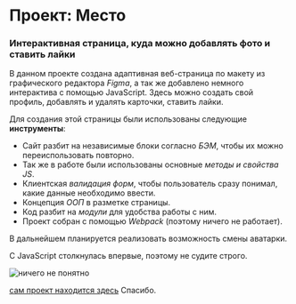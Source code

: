 # Проект: Место

### Интерактивная страница, куда можно добавлять фото и ставить лайки

В данном проекте создана адаптивная веб-страница по макету из графического редактора _Figma_, а так же добавлено немного интерактива с помощью  JavaScript.
Здесь можно создать свой профиль, добавлять и удалять карточки, ставить лайки.

Для создания этой страницы были использованы следующие __инструменты__:
* Сайт разбит на независимые блоки согласно _БЭМ_, чтобы их можно переиспользовать повторно.
* Так же в работе были использованы основные _методы и свойства JS_.
* Клиентская _валидация форм_, чтобы пользователь сразу понимал, какие данные необходимо ввести.
* Концепция _ООП_ в разметке страницы.
* Код разбит на _модули_ для удобства работы с ним.
* Проект собран с помощью _Webpack_ (поэтому ничего не работает).

В дальнейшем планируется реализовать возможность смены аватарки.

С JavaScript столкнулась впервые, поэтому не судите строго.

![ничего не понятно](http://risovach.ru/upload/2019/09/mem/sonik_218025805_orig_.jpg "но очень интересно")

[сам проект находится здесь](https://pchupchu.github.io/mesto/)
Спасибо.
